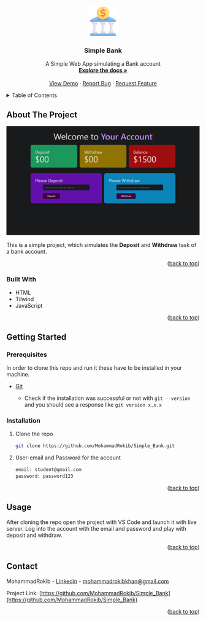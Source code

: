 <a name="readme-top"></a>

<!-- PROJECT LOGO -->

<br />
<div align="center">
  <a href="https://github.com/MohammadRokib/Simple_Bank">
    <img src="images/logo.png" alt="Logo" width="80" height="80">
  </a>

<h3 align="center">Simple Bank</h3>

<p align="center">
    A Simple Web App simulating a Bank account
    <br />
    <a href="https://github.com/MohammadRokib/Simple_Bank"><strong>Explore the docs »</strong></a>
    <br />
    <br />
    <a href="https://github.com/MohammadRokib/Simple_Bank">View Demo</a>
    ·
    <a href="https://github.com/MohammadRokib/Simple_Bank/issues">Report Bug</a>
    ·
    <a href="https://github.com/MohammadRokib/Simple_Bank/issues">Request Feature</a>
  </p>
</div>

<!-- TABLE OF CONTENTS -->

<details>
  <summary>Table of Contents</summary>
  <ol>
    <li>
      <a href="#about-the-project">About The Project</a>
      <ul>
        <li><a href="#built-with">Built With</a></li>
      </ul>
    </li>
    <li>
      <a href="#getting-started">Getting Started</a>
      <ul>
        <li><a href="#prerequisites">Prerequisites</a></li>
        <li><a href="#installation">Installation</a></li>
      </ul>
    </li>
    <li><a href="#usage">Usage</a></li>
    <li><a href="#roadmap">Roadmap</a></li>
    <li><a href="#contributing">Contributing</a></li>
    <li><a href="#license">License</a></li>
    <li><a href="#contact">Contact</a></li>
    <li><a href="#acknowledgments">Acknowledgments</a></li>
  </ol>
</details>

<!-- ABOUT THE PROJECT -->

## About The Project

[![Product Name Screen Shot][product-screenshot]]()

This is a simple project, which simulates the **Deposit** and **Withdraw** task of a bank account.

<p align="right">(<a href="#readme-top">back to top</a>)</p>

### Built With

* HTML
* Tilwind
* JavaScript

<p align="right">(<a href="#readme-top">back to top</a>)</p>

<!-- GETTING STARTED -->

## Getting Started

### Prerequisites

In order to clone this repo and run it these have to be installed in your machine.

- [Git](https://git-scm.com/book/en/v2/Getting-Started-Installing-Git)
  
  - Check if the installation was successful or not with `git --version` and you should see a response like `git version x.x.x`

### Installation

1. Clone the repo
   
   ```sh
   git clone https://github.com/MohammadRokib/Simple_Bank.git
   ```

2. User-email and Password for the account
   
   ```sh
   email: student@gmail.com
   password: password123
   ```

<p align="right">(<a href="#readme-top">back to top</a>)</p>

<!-- USAGE EXAMPLES -->

## Usage

After cloning the repo open the project with VS Code and launch it with live server. Log into the account with the email and password and play with deposit and withdraw.

<p align="right">(<a href="#readme-top">back to top</a>)</p>

<!-- CONTACT -->

## Contact

MohammadRokib - [Linkedin](https://www.linkedin.com/in/m0hammadrokib/) - mohammadrokibkhan@gmail.com

Project Link: [https://github.com/MohammadRokib/Simple_Bank](https://github.com/MohammadRokib/Simple_Bank)

<p align="right">(<a href="#readme-top">back to top</a>)</p>



[product-screenshot]: images/project.png
